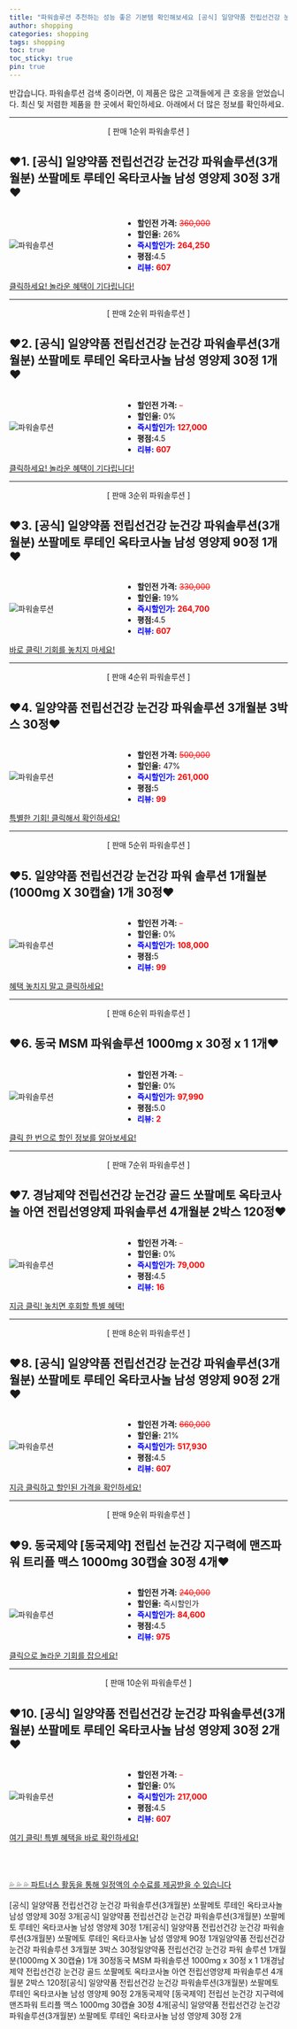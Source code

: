 ```yaml
---
title: "파워솔루션 추천하는 성능 좋은 기본템 확인해보세요 [공식] 일양약품 전립선건강 눈건강 파워솔루션(3개월분)"
author: shopping
categories: shopping
tags: shopping
toc: true
toc_sticky: true
pin: true
---
```

반갑습니다. 파워솔루션 검색 중이라면, 이 제품은 많은 고객들에게 큰 호응을 얻었습니다. 최신 및 저렴한 제품을 한 곳에서 확인하세요. 아래에서 더 많은 정보를 확인하세요.

---
<p class="toplist" style="margin: 0 auto; display: block; width: fit-content;">[ 판매 1순위 파워솔루션 ]</p>

<h2><strong>❤️1. [공식] 일양약품 전립선건강 눈건강 파워솔루션(3개월분) 쏘팔메토 루테인 옥타코사놀 남성 영양제 30정 3개❤️</strong></h2>

<div style="display: flex; align-items: center;">
    <div style="flex: 0.4;">
        <img src="https://thumbnail9.coupangcdn.com/thumbnails/remote/230x230ex/image/vendor_inventory/07be/4c2817eedd253340e0c70338a6937ea09fdd34c16b82408e1894d4da4a4a.jpg" alt="파워솔루션" style="max-width: 100%;">
    </div>
    <div style="flex: 0.6; margin-left: 10px;">
        <ul>
            <li><strong>할인전 가격:</strong> <del style="color: red;">360,000</del></li>
            <li><strong>할인율:</strong> 26%</li>
            <li><span style='color:blue'><strong>즉시할인가:</strong></span> <span style='color:red'><strong>264,250</strong></span></li>
            <li><strong>평점:</strong>4.5</li>
            <li><span style='color:blue'><strong>리뷰:</strong></span> <span style='color:red'><strong>607</strong></span></li>
        </ul>
    </div>
</div>
<div class="center">
    <a href="https://selin100587.github.io?lptag=AF9450613&subid=githubio&pageKey=6163521046&traceid=V0-153&itemId=11978124814&vendorItemId=86681502535" class="myButton">
        클릭하세요! 놀라운 혜택이 기다립니다!
    </a>
</div>


---
<p class="toplist" style="margin: 0 auto; display: block; width: fit-content;">[ 판매 2순위 파워솔루션 ]</p>

<h2><strong>❤️2. [공식] 일양약품 전립선건강 눈건강 파워솔루션(3개월분) 쏘팔메토 루테인 옥타코사놀 남성 영양제 30정 1개❤️</strong></h2>

<div style="display: flex; align-items: center;">
    <div style="flex: 0.4;">
        <img src="https://thumbnail10.coupangcdn.com/thumbnails/remote/230x230ex/image/vendor_inventory/c7a2/34ba1fb303dbaadd88e1b444abab492a385508e94589c81ca170634e6b6e.jpeg" alt="파워솔루션" style="max-width: 100%;">
    </div>
    <div style="flex: 0.6; margin-left: 10px;">
        <ul>
            <li><strong>할인전 가격:</strong> <del style="color: red;">-</del></li>
            <li><strong>할인율:</strong> 0%</li>
            <li><span style='color:blue'><strong>즉시할인가:</strong></span> <span style='color:red'><strong>127,000</strong></span></li>
            <li><strong>평점:</strong>4.5</li>
            <li><span style='color:blue'><strong>리뷰:</strong></span> <span style='color:red'><strong>607</strong></span></li>
        </ul>
    </div>
</div>
<div class="center">
    <a href="https://selin100587.github.io?lptag=AF9450613&subid=githubio&pageKey=6163521046&traceid=V0-153&itemId=23285073449&vendorItemId=90317346689" class="myButton">
        클릭하세요! 놀라운 혜택이 기다립니다!
    </a>
</div>


---
<p class="toplist" style="margin: 0 auto; display: block; width: fit-content;">[ 판매 3순위 파워솔루션 ]</p>

<h2><strong>❤️3. [공식] 일양약품 전립선건강 눈건강 파워솔루션(3개월분) 쏘팔메토 루테인 옥타코사놀 남성 영양제 90정 1개❤️</strong></h2>

<div style="display: flex; align-items: center;">
    <div style="flex: 0.4;">
        <img src="https://thumbnail7.coupangcdn.com/thumbnails/remote/230x230ex/image/vendor_inventory/f40d/024fc2af3300b5d54086d64853d918412e4f2194abb0abaabdafe66a1419.jpg" alt="파워솔루션" style="max-width: 100%;">
    </div>
    <div style="flex: 0.6; margin-left: 10px;">
        <ul>
            <li><strong>할인전 가격:</strong> <del style="color: red;">330,000</del></li>
            <li><strong>할인율:</strong> 19%</li>
            <li><span style='color:blue'><strong>즉시할인가:</strong></span> <span style='color:red'><strong>264,700</strong></span></li>
            <li><strong>평점:</strong>4.5</li>
            <li><span style='color:blue'><strong>리뷰:</strong></span> <span style='color:red'><strong>607</strong></span></li>
        </ul>
    </div>
</div>
<div class="center">
    <a href="https://selin100587.github.io?lptag=AF9450613&subid=githubio&pageKey=6163521046&traceid=V0-153&itemId=21501971332&vendorItemId=88916391385" class="myButton">
        바로 클릭! 기회를 놓치지 마세요!
    </a>
</div>


---
<p class="toplist" style="margin: 0 auto; display: block; width: fit-content;">[ 판매 4순위 파워솔루션 ]</p>

<h2><strong>❤️4. 일양약품 전립선건강 눈건강 파워솔루션 3개월분 3박스 30정❤️</strong></h2>

<div style="display: flex; align-items: center;">
    <div style="flex: 0.4;">
        <img src="https://thumbnail6.coupangcdn.com/thumbnails/remote/230x230ex/image/vendor_inventory/77e9/339e19a82920686191b4205a2cf09ec689d8568268c0e9c5b95c33227483.jpg" alt="파워솔루션" style="max-width: 100%;">
    </div>
    <div style="flex: 0.6; margin-left: 10px;">
        <ul>
            <li><strong>할인전 가격:</strong> <del style="color: red;">500,000</del></li>
            <li><strong>할인율:</strong> 47%</li>
            <li><span style='color:blue'><strong>즉시할인가:</strong></span> <span style='color:red'><strong>261,000</strong></span></li>
            <li><strong>평점:</strong>5</li>
            <li><span style='color:blue'><strong>리뷰:</strong></span> <span style='color:red'><strong>99</strong></span></li>
        </ul>
    </div>
</div>
<div class="center">
    <a href="https://selin100587.github.io?lptag=AF9450613&subid=githubio&pageKey=8220494693&traceid=V0-153&itemId=23625902900&vendorItemId=90723327402" class="myButton">
        특별한 기회! 클릭해서 확인하세요!
    </a>
</div>


---
<p class="toplist" style="margin: 0 auto; display: block; width: fit-content;">[ 판매 5순위 파워솔루션 ]</p>

<h2><strong>❤️5. 일양약품 전립선건강 눈건강 파워 솔루션 1개월분(1000mg X 30캡슐) 1개 30정❤️</strong></h2>

<div style="display: flex; align-items: center;">
    <div style="flex: 0.4;">
        <img src="https://thumbnail8.coupangcdn.com/thumbnails/remote/230x230ex/image/vendor_inventory/e509/ddc852980a7bdad360af4e84a86ba3a13db43caad995b66dacb9be598ff9.png" alt="파워솔루션" style="max-width: 100%;">
    </div>
    <div style="flex: 0.6; margin-left: 10px;">
        <ul>
            <li><strong>할인전 가격:</strong> <del style="color: red;">-</del></li>
            <li><strong>할인율:</strong> 0%</li>
            <li><span style='color:blue'><strong>즉시할인가:</strong></span> <span style='color:red'><strong>108,000</strong></span></li>
            <li><strong>평점:</strong>5</li>
            <li><span style='color:blue'><strong>리뷰:</strong></span> <span style='color:red'><strong>99</strong></span></li>
        </ul>
    </div>
</div>
<div class="center">
    <a href="https://selin100587.github.io?lptag=AF9450613&subid=githubio&pageKey=8247762396&traceid=V0-153&itemId=23740674692&vendorItemId=90765283816" class="myButton">
        혜택 놓치지 말고 클릭하세요!
    </a>
</div>


---
<p class="toplist" style="margin: 0 auto; display: block; width: fit-content;">[ 판매 6순위 파워솔루션 ]</p>

<h2><strong>❤️6. 동국 MSM 파워솔루션 1000mg x 30정 x 1 1개❤️</strong></h2>

<div style="display: flex; align-items: center;">
    <div style="flex: 0.4;">
        <img src="https://thumbnail7.coupangcdn.com/thumbnails/remote/230x230ex/image/vendor_inventory/0f31/d599530c47acf26c27540f1a8fd82e3604c154aa5c06d0d1c14113c86f52.png" alt="파워솔루션" style="max-width: 100%;">
    </div>
    <div style="flex: 0.6; margin-left: 10px;">
        <ul>
            <li><strong>할인전 가격:</strong> <del style="color: red;">-</del></li>
            <li><strong>할인율:</strong> 0%</li>
            <li><span style='color:blue'><strong>즉시할인가:</strong></span> <span style='color:red'><strong>97,990</strong></span></li>
            <li><strong>평점:</strong>5.0</li>
            <li><span style='color:blue'><strong>리뷰:</strong></span> <span style='color:red'><strong>2</strong></span></li>
        </ul>
    </div>
</div>
<div class="center">
    <a href="https://selin100587.github.io?lptag=AF9450613&subid=githubio&pageKey=7679917132&traceid=V0-153&itemId=20510273113&vendorItemId=87588049643" class="myButton">
        클릭 한 번으로 할인 정보를 알아보세요!
    </a>
</div>


---
<p class="toplist" style="margin: 0 auto; display: block; width: fit-content;">[ 판매 7순위 파워솔루션 ]</p>

<h2><strong>❤️7. 경남제약 전립선건강 눈건강 골드 쏘팔메토 옥타코사놀 아연 전립선영양제 파워솔루션 4개월분 2박스 120정❤️</strong></h2>

<div style="display: flex; align-items: center;">
    <div style="flex: 0.4;">
        <img src="https://thumbnail7.coupangcdn.com/thumbnails/remote/230x230ex/image/vendor_inventory/586e/84e7e090993f93a83cf23d39a8e15f7a3a09d48a25cba7a209f5974d5258.JPG" alt="파워솔루션" style="max-width: 100%;">
    </div>
    <div style="flex: 0.6; margin-left: 10px;">
        <ul>
            <li><strong>할인전 가격:</strong> <del style="color: red;">-</del></li>
            <li><strong>할인율:</strong> 0%</li>
            <li><span style='color:blue'><strong>즉시할인가:</strong></span> <span style='color:red'><strong>79,000</strong></span></li>
            <li><strong>평점:</strong>4.5</li>
            <li><span style='color:blue'><strong>리뷰:</strong></span> <span style='color:red'><strong>16</strong></span></li>
        </ul>
    </div>
</div>
<div class="center">
    <a href="https://selin100587.github.io?lptag=AF9450613&subid=githubio&pageKey=8213721646&traceid=V0-153&itemId=23719815809&vendorItemId=90648121715" class="myButton">
        지금 클릭! 놓치면 후회할 특별 혜택!
    </a>
</div>


---
<p class="toplist" style="margin: 0 auto; display: block; width: fit-content;">[ 판매 8순위 파워솔루션 ]</p>

<h2><strong>❤️8. [공식] 일양약품 전립선건강 눈건강 파워솔루션(3개월분) 쏘팔메토 루테인 옥타코사놀 남성 영양제 90정 2개❤️</strong></h2>

<div style="display: flex; align-items: center;">
    <div style="flex: 0.4;">
        <img src="https://thumbnail7.coupangcdn.com/thumbnails/remote/230x230ex/image/vendor_inventory/f40d/024fc2af3300b5d54086d64853d918412e4f2194abb0abaabdafe66a1419.jpg" alt="파워솔루션" style="max-width: 100%;">
    </div>
    <div style="flex: 0.6; margin-left: 10px;">
        <ul>
            <li><strong>할인전 가격:</strong> <del style="color: red;">660,000</del></li>
            <li><strong>할인율:</strong> 21%</li>
            <li><span style='color:blue'><strong>즉시할인가:</strong></span> <span style='color:red'><strong>517,930</strong></span></li>
            <li><strong>평점:</strong>4.5</li>
            <li><span style='color:blue'><strong>리뷰:</strong></span> <span style='color:red'><strong>607</strong></span></li>
        </ul>
    </div>
</div>
<div class="center">
    <a href="https://selin100587.github.io?lptag=AF9450613&subid=githubio&pageKey=6163521046&traceid=V0-153&itemId=22055946751&vendorItemId=90493535115" class="myButton">
        지금 클릭하고 할인된 가격을 확인하세요!
    </a>
</div>


---
<p class="toplist" style="margin: 0 auto; display: block; width: fit-content;">[ 판매 9순위 파워솔루션 ]</p>

<h2><strong>❤️9. 동국제약 [동국제약] 전립선 눈건강 지구력에 맨즈파워 트리플 맥스 1000mg 30캡슐 30정 4개❤️</strong></h2>

<div style="display: flex; align-items: center;">
    <div style="flex: 0.4;">
        <img src="https://thumbnail10.coupangcdn.com/thumbnails/remote/230x230ex/image/vendor_inventory/898d/399406ef49211b5c346087dc7ff92f96e166f38f8315474ba5c25e29910e.jpg" alt="파워솔루션" style="max-width: 100%;">
    </div>
    <div style="flex: 0.6; margin-left: 10px;">
        <ul>
            <li><strong>할인전 가격:</strong> <del style="color: red;">240,000</del></li>
            <li><strong>할인율:</strong> 즉시할인가</li>
            <li><span style='color:blue'><strong>즉시할인가:</strong></span> <span style='color:red'><strong>84,600</strong></span></li>
            <li><strong>평점:</strong>4.5</li>
            <li><span style='color:blue'><strong>리뷰:</strong></span> <span style='color:red'><strong>975</strong></span></li>
        </ul>
    </div>
</div>
<div class="center">
    <a href="https://selin100587.github.io?lptag=AF9450613&subid=githubio&pageKey=7185809574&traceid=V0-153&itemId=18132218483&vendorItemId=85227889045" class="myButton">
        클릭으로 놀라운 기회를 잡으세요!
    </a>
</div>


---
<p class="toplist" style="margin: 0 auto; display: block; width: fit-content;">[ 판매 10순위 파워솔루션 ]</p>

<h2><strong>❤️10. [공식] 일양약품 전립선건강 눈건강 파워솔루션(3개월분) 쏘팔메토 루테인 옥타코사놀 남성 영양제 30정 2개❤️</strong></h2>

<div style="display: flex; align-items: center;">
    <div style="flex: 0.4;">
        <img src="https://thumbnail10.coupangcdn.com/thumbnails/remote/230x230ex/image/vendor_inventory/c7a2/34ba1fb303dbaadd88e1b444abab492a385508e94589c81ca170634e6b6e.jpeg" alt="파워솔루션" style="max-width: 100%;">
    </div>
    <div style="flex: 0.6; margin-left: 10px;">
        <ul>
            <li><strong>할인전 가격:</strong> <del style="color: red;">-</del></li>
            <li><strong>할인율:</strong> 0%</li>
            <li><span style='color:blue'><strong>즉시할인가:</strong></span> <span style='color:red'><strong>217,000</strong></span></li>
            <li><strong>평점:</strong>4.5</li>
            <li><span style='color:blue'><strong>리뷰:</strong></span> <span style='color:red'><strong>607</strong></span></li>
        </ul>
    </div>
</div>
<div class="center">
    <a href="https://selin100587.github.io?lptag=AF9450613&subid=githubio&pageKey=6163521046&traceid=V0-153&itemId=23285073441&vendorItemId=90317346668" class="myButton">
        여기 클릭! 특별 혜택을 바로 확인하세요!
    </a>
</div>

<br><br><br>[💦 💦 💦 파트너스 활동을 통해 일정액의 수수료를 제공받을 수 있습니다](https://link.coupang.com/a/bcpT2c)<br><br>[공식] 일양약품 전립선건강 눈건강 파워솔루션(3개월분) 쏘팔메토 루테인 옥타코사놀 남성 영양제 30정 3개[공식] 일양약품 전립선건강 눈건강 파워솔루션(3개월분) 쏘팔메토 루테인 옥타코사놀 남성 영양제 30정 1개[공식] 일양약품 전립선건강 눈건강 파워솔루션(3개월분) 쏘팔메토 루테인 옥타코사놀 남성 영양제 90정 1개일양약품 전립선건강 눈건강 파워솔루션 3개월분 3박스 30정일양약품 전립선건강 눈건강 파워 솔루션 1개월분(1000mg X 30캡슐) 1개 30정동국 MSM 파워솔루션 1000mg x 30정 x 1 1개경남제약 전립선건강 눈건강 골드 쏘팔메토 옥타코사놀 아연 전립선영양제 파워솔루션 4개월분 2박스 120정[공식] 일양약품 전립선건강 눈건강 파워솔루션(3개월분) 쏘팔메토 루테인 옥타코사놀 남성 영양제 90정 2개동국제약 [동국제약] 전립선 눈건강 지구력에 맨즈파워 트리플 맥스 1000mg 30캡슐 30정 4개[공식] 일양약품 전립선건강 눈건강 파워솔루션(3개월분) 쏘팔메토 루테인 옥타코사놀 남성 영양제 30정 2개